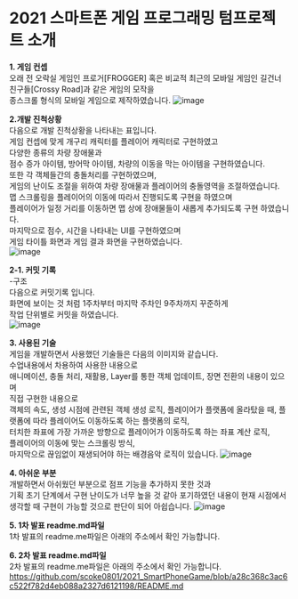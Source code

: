 # 2021 스마트폰 게임 프로그래밍 텀프로젝트 소개  

**1. 게임 컨셉**   
오래 전 오락실 게임인 프로거[FROGGER] 혹은 
비교적 최근의 모바일 게임인 길건너 친구들[Crossy Road]과 같은 게임의 모작을      
종스크롤 형식의 모바일 게임으로 제작하였습니다.
![image](https://user-images.githubusercontent.com/28253934/121528920-dd03f180-ca36-11eb-92f6-ebc5bb690363.png)

  
 **2.개발 진척상황**  
 다음으로 개발 진척상황을 나타내는 표입니다.  
 게임 컨셉에 맞게 개구리 캐릭터를 플레이어 캐릭터로 구현하였고  
 다양한 종류의 차량 장애물과  
 점수 증가 아이템, 방어막 아이템, 차량의 이동을 막는 아이템을 구현하였습니다.  
 또한 각 객체들간의 충돌처리를 구현하였으며,  
 게임의 난이도 조절을 위하여 차량 장애물과 플레이어의 충돌영역을 조절하였습니다.  
 맵 스크롤링을 플레이어의 이동에 따라서 진행되도록 구현을 하였으며  
 플레이어가 일정 거리를 이동하면 맵 상에 장애물들이 새롭게 추가되도록 구현 하였습니다.  
 마지막으로 점수, 시간을 나타내는 UI를 구현하였으며  
 게임 타이틀 화면과 게임 결과 화면을 구현하였습니다.  
 ![image](https://user-images.githubusercontent.com/28253934/121530375-52bc8d00-ca38-11eb-91d2-c3bce9d8b4cc.png)
 
**2-1. 커밋 기록**  
-구조    
다음으로 커밋기록 입니다.  
화면에 보이는 것 처럼 1주차부터 마지막 주차인 9주차까지 꾸준하게   
작업 단위별로 커밋을 하였습니다.  
![image](https://user-images.githubusercontent.com/28253934/121530479-6f58c500-ca38-11eb-8045-fa5ed187920f.png)

**3. 사용된 기술**  
게임을 개발하면서 사용했던 기술들은 다음의 이미지와 같습니다.    
수업내용에서 차용하여 사용한 내용으로  
애니메이션, 충돌 처리, 재활용, Layer를 통한 객체 업데이트, 장면 전환의 내용이 있으며  
직접 구현한 내용으로  
객체의 속도, 생성 시점에 관련된 객체 생성 로직,
플레이어가 플랫폼에 올라탔을 때, 플랫폼에 따라 플레이어도 이동하도록 하는 플랫폼의 로직,  
터치한 좌표에 가장 가까운 방향으로 플레이어가 이동하도록 하는 좌표 계산 로직,  
플레이어의 이동에 맞는 스크롤링 방식,  
마지막으로 끊임없이 재생되어야 하는 배경음악 로직이 있습니다.
![image](https://user-images.githubusercontent.com/28253934/121531056-06258180-ca39-11eb-9995-991cdd3e38b0.png)


**4. 아쉬운 부분**  
개발하면서 아쉬웠던 부분으로 점프 기능을 추가하지 못한 것과  
기획 초기 단계에서 구현 난이도가 너무 높을 것 같아 포기하였던 내용이
현재 시점에서 생각할 때 구현이 가능할 것으로 판단이 되어 아쉽습니다.
![image](https://user-images.githubusercontent.com/28253934/121531221-2e14e500-ca39-11eb-9a61-4efb1c108ed3.png)


**5. 1차 발표 readme.md파일**  
1차 발표의 readme.me파일은 아래의 주소에서 확인 가능합니다. 
  
**6. 2차 발표 readme.md파일**  
2차 발표의 readme.me파일은 아래의 주소에서 확인 가능합니다.
https://github.com/scoke0801/2021_SmartPhoneGame/blob/a28c368c3ac6c522f782d4eb088a2327d6121198/README.md
